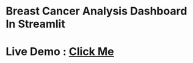 # Breast Cancer Analysis Dashboard In Streamlit

# Live Demo : [Click Me](https://breast-cancer-dashboard.streamlit.app/)
